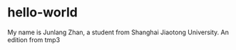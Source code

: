 # hello-world
My name is Junlang Zhan, a student from Shanghai Jiaotong University.
An edition from tmp3

